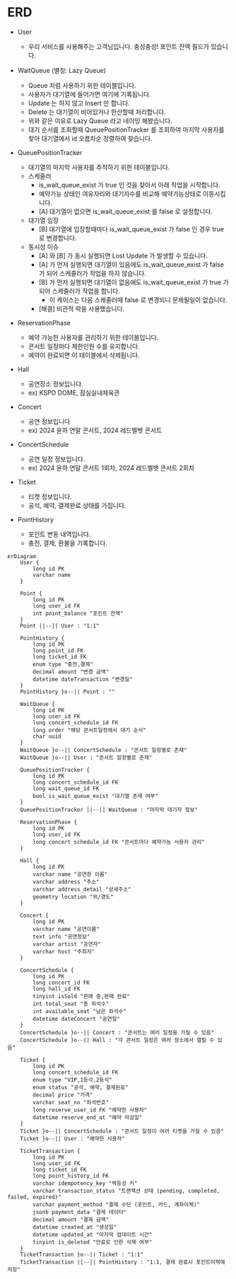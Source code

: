 # ERD
- User
  - 우리 서비스를 사용해주는 고객님입니다. 충성충성! 포인트 잔액 필드가 있습니다.
- WaitQueue (별칭: Lazy Queue)
  - Queue 처럼 사용하기 위한 테이블입니다.
  - 사용자가 대기열에 들어가면 여기에 기록됩니다.
  - Update 는 하지 않고 Insert 만 합니다.
  - Delete 는 대기열이 비어있거나 한산할때 처리합니다.
  - 위와 같은 이유로 Lazy Queue 라고 네이밍 해봤습니다.
  - 대기 순서를 조회할때 QueuePositionTracker 를 조회하여 마지막 사용자를 찾아 대기열에서 id 오름차순 정렬하여 찾습니다.
- QueuePositionTracker
  - 대기열의 마지막 사용자를 추적하기 위한 테이블입니다.
  - 스케줄러 
    - is_wait_queue_exist 가 true 인 것을 찾아서 아래 작업을 시작합니다.
    - 예약가능 상태인 여유자리와 대기자수를 비교해 예약가능상태로 이동시킵니다.
    - [A] 대기열이 없으면 is_wait_queue_exist 를 false 로 설정합니다.
  - 대기열 입장
    - [B] 대기열에 입장할때마다 is_wait_queue_exist 가 false 인 경우 true 로 변경합니다.
  - 동시성 이슈
    - [A] 와 [B] 가 동시 실행되면 Lost Update 가 발생할 수 있습니다.
    - [A] 가 먼저 실행되면 대기열이 있음에도 is_wait_queue_exist 가 false 가 되어 스케줄러가 작업을 하지 않습니다.
    - [B] 가 먼저 실행되면 대기열이 없음에도 is_wait_queue_exist 가 true 가 되어 스케줄러가 작업을 합니다.
      - 이 케이스는 다음 스케줄러때 false 로 변경되니 문제될일이 없습니다.
    - [해결] 비관적 락을 사용했습니다.
  
- ReservationPhase
  - 예약 가능한 사용자를 관리하기 위한 테이블입니다.
  - 콘서트 일정마다 제한인원 수를 유지합니다.
  - 예약이 완료되면 이 테이블에서 삭제됩니다.
- Hall
  - 공연장소 정보입니다. 
  - ex) KSPO DOME, 잠실실내체육관
- Concert
  - 공연 정보입니다
  - ex) 2024 윤하 연말 콘서트, 2024 레드벨벳 콘서트
- ConcertSchedule
  - 공연 일정 정보입니다. 
  - ex) 2024 윤하 연말 콘서트 1회차, 2024 레드벨벳 콘서트 2회차
- Ticket
  - 티켓 정보입니다.
  - 공석, 예약, 결제완료 상태를 가집니다.
- PointHistory
  - 포인트 변동 내역입니다.
  - 충전, 결제, 환불을 기록합니다.

```mermaid
erDiagram
    User {
        long id PK
        varchar name
    }
    
    Point {
        long id PK
        long user_id FK
        int point_balance "포인트 잔액"
    }
    Point ||--|| User : "1:1"

    PointHistory {
        long id PK
        long point_id FK
        long ticket_id FK
        enum type "충전,결제"
        decimal amount "변경 금액"
        datetime dateTransaction "변경일"
    }
    PointHistory }o--|| Point : ""

    WaitQueue {
        long id PK
        long user_id FK
        long concert_schedule_id FK
        long order "해당 콘서트일정에서 대기 순서"
        char uuid
    }
    WaitQueue }o--|| ConcertSchedule : "콘서트 일정별로 존재"
    WaitQueue }o--|| User : "콘서트 일정별로 존재"

    QueuePositionTracker {
        long id PK
        long concert_schedule_id FK
        long wait_queue_id FK
        bool is_wait_queue_exist "대기열 존재 여부"
    }
    QueuePositionTracker ||--|| WaitQueue : "마지막 대기자 정보"

    ReservationPhase {
        long id PK
        long user_id FK
        long concert_schedule_id FK "콘서트마다 예약가능 사용자 관리"
    }

    Hall {
        long id PK
        varchar name "공연장 이름"
        varchar address "주소"
        varchar address_detail "상세주소"
        geometry location "위/경도"
    }

    Concert {
        long id PK
        varchar name "공연이름"
        text info "공연정보"
        varchar artist "공연자"
        varchar host "주최자"
    }

    ConcertSchedule {
        long id PK
        long concert_id FK
        long hall_id FK
        tinyint isSold "판매 중,판매 완료"
        int total_seat "총 좌석수"
        int available_seat "남은 좌석수"
        datetime dateConcert "공연일"
    }
    ConcertSchedule }o--|| Concert : "콘서트는 여러 일정을 가질 수 있음"
    ConcertSchedule }o--|| Hall : "각 콘서트 일정은 여러 장소에서 열릴 수 있음"

    Ticket {
        long id PK
        long concert_schedule_id FK
        enum type "VIP,1등석,2등석"
        enum status "공석, 예약, 결제완료"
        decimal price "가격"
        varchar seat_no "좌석번호"
        long reserve_user_id FK "예약한 사용자"
        datetime reserve_end_at "예약 마감일"
    }
    Ticket }o--|| ConcertSchedule : "콘서트 일정이 여러 티켓을 가질 수 있음"
    Ticket }o--|| User : "예약한 사용자"

    TicketTransaction {
        long id PK
        long user_id FK
        long ticket_id FK
        long point_history_id FK
        varchar idempotency_key "멱등성 키"
        varchar transaction_status "트랜잭션 상태 (pending, completed, failed, expired)"
        varchar payment_method "결제 수단 (포인트, 카드, 계좌이체)"
        jsonb payment_data "결제 데이터"
        decimal amount "결제 금액"
        datetime created_at "생성일"
        datetime updated_at "마지막 업데이트 시간"
        tinyint is_deleted "만료로 인한 삭제 여부"
    }
    TicketTransaction }o--|| Ticket : "1:1"
    TicketTransaction ||--|| PointHistory : "1:1, 결제 완료시 포인트이력에 저장"
```
